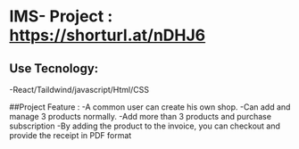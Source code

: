 # IMS- Project : https://shorturl.at/nDHJ6

## Use Tecnology:
-React/Taildwind/javascript/Html/CSS


##Project Feature :
-A common user can create his own shop.
-Can add and manage 3 products normally.
-Add more than 3 products and purchase subscription
-By adding the product to the invoice, you can checkout and provide the receipt in PDF format

